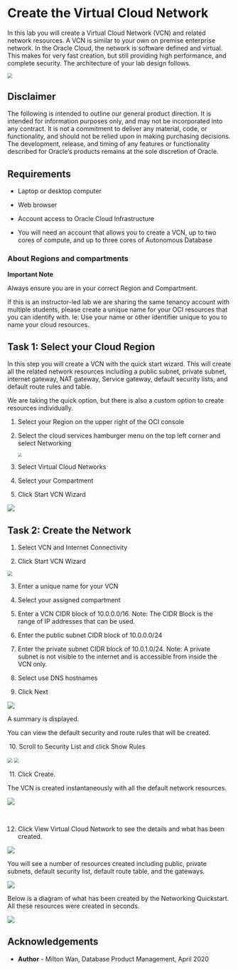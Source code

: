 # Create the Virtual Cloud Network #

In this lab you will create a Virtual Cloud Network (VCN) and related network resources. A VCN is similar to your own on premise enterprise network.  In the Oracle Cloud, the network is software defined and virtual. This makes for very fast creation, but still providing high performance, and complete security. The architecture of your lab design follows.

<img src="./images/lab-architecture-diagram.png" style="zoom:67%;" />

## Disclaimer ##
The following is intended to outline our general product direction. It is intended for information purposes only, and may not be incorporated into any contract. It is not a commitment to deliver any material, code, or functionality, and should not be relied upon in making purchasing decisions. The development, release, and timing of any features or functionality described for Oracle’s products remains at the sole discretion of Oracle.

## Requirements ##

- Laptop or desktop computer

- Web browser

- Account access to Oracle Cloud Infrastructure

- You will need an account that allows you to create a VCN, up to two cores of compute, and up to three cores of Autonomous Database

  

### About Regions and compartments

**Important Note**

Always ensure you are in your correct Region and Compartment. 

If this is an instructor-led lab we are sharing the same tenancy account with multiple students, please create a unique name for your OCI resources that you can identify with. Ie: Use your name or other identifier unique to you to name your cloud resources.



## Task 1: Select your Cloud Region ##

In this step you will create a VCN with the quick start wizard. This will create all the related network resources including a public subnet, private subnet, internet gateway, NAT gateway, Service gateway, default security lists, and default route rules and table. 

We are taking the quick option, but there is also a custom option to create resources individually. 

1. Select your Region on the upper right of the OCI console

2. Select the cloud services hamburger menu on the top left corner and select Networking

   <img src="./images/hamburger-menu.PNG" style="zoom:50%;" />

3. Select Virtual Cloud Networks

4. Select your Compartment

5. Click Start VCN Wizard

![](./images/start-vcn-wizard.PNG)

## Task 2: Create the Network  ##

1. Select VCN and Internet Connectivity

2. Click Start VCN Wizard

  <img src="./images/wizard-vcn.PNG" style="zoom:67%;" />

3. Enter a unique name for your VCN

4. Select your assigned compartment

5. Enter a VCN CIDR block of 10.0.0.0/16.  Note: The CIDR Block is the range of IP addresses that can be used.

6. Enter the public subnet CIDR block of 10.0.0.0/24

7. Enter the private subnet CIDR block of 10.0.1.0/24. Note: A private subnet is not visible to the internet and is accessible from inside the VCN only.

8. Select use DNS hostnames

9. Click Next

![](./images/vcn-configuration-info.PNG)

A summary is displayed. 

You can view the default security and route rules that will be created.

​	10. Scroll to Security List and click Show Rules

<img src="./images/security-rules.PNG" style="zoom:67%;" />

<img src="./images/route-rules.PNG" style="zoom:67%;" />



​	11. Click Create. 

The VCN is created instantaneously with all the default network resources. 

![](./images/vcn-summary-info.PNG)

​	

12. Click View Virtual Cloud Network to see the details and what has been created. 

![](./images/view-vcn-config.PNG)



You will see a number of resources created including public, private subnets, default security list, default route table, and the gateways.

![](./images/vcn-details.PNG)



Below is a diagram of what has been created by the Networking Quickstart.  All these resources were created in seconds.

![](./images/lab-architecture-created.PNG)

## Acknowledgements ##

- **Author** - Milton Wan, Database Product Management, April 2020

